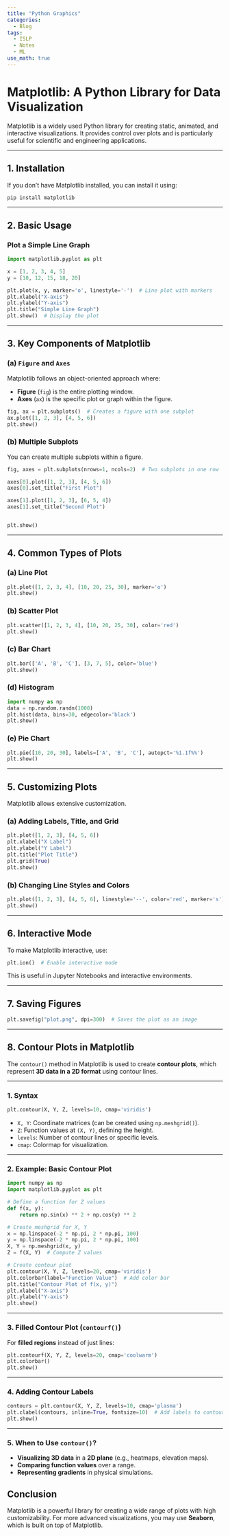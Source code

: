 ```yaml
---
title: "Python Graphics"
categories:
  - Blog
tags:
  - ISLP
  - Notes
  - ML
use_math: true
---
```

# **Matplotlib: A Python Library for Data Visualization**

Matplotlib is a widely used Python library for creating static, animated, and interactive visualizations. It provides control over plots and is particularly useful for scientific and engineering applications.

---

## **1. Installation**  
If you don’t have Matplotlib installed, you can install it using:  
```bash
pip install matplotlib
```

---

## **2. Basic Usage**
### **Plot a Simple Line Graph**
```python
import matplotlib.pyplot as plt

x = [1, 2, 3, 4, 5]
y = [10, 12, 15, 18, 20]

plt.plot(x, y, marker='o', linestyle='-')  # Line plot with markers
plt.xlabel("X-axis")
plt.ylabel("Y-axis")
plt.title("Simple Line Graph")
plt.show()  # Display the plot
```

---

## **3. Key Components of Matplotlib**
### **(a) `Figure` and `Axes`**
Matplotlib follows an object-oriented approach where:
- **Figure** (`fig`) is the entire plotting window.
- **Axes** (`ax`) is the specific plot or graph within the figure.

```python
fig, ax = plt.subplots()  # Creates a figure with one subplot
ax.plot([1, 2, 3], [4, 5, 6])
plt.show()
```

### **(b) Multiple Subplots**
You can create multiple subplots within a figure.
```python
fig, axes = plt.subplots(nrows=1, ncols=2)  # Two subplots in one row

axes[0].plot([1, 2, 3], [4, 5, 6])
axes[0].set_title("First Plot")

axes[1].plot([1, 2, 3], [6, 5, 4])
axes[1].set_title("Second Plot")


plt.show()
```

---

## **4. Common Types of Plots**
### **(a) Line Plot**
```python
plt.plot([1, 2, 3, 4], [10, 20, 25, 30], marker='o')
plt.show()
```

### **(b) Scatter Plot**
```python
plt.scatter([1, 2, 3, 4], [10, 20, 25, 30], color='red')
plt.show()
```

### **(c) Bar Chart**
```python
plt.bar(['A', 'B', 'C'], [3, 7, 5], color='blue')
plt.show()
```

### **(d) Histogram**
```python
import numpy as np
data = np.random.randn(1000)
plt.hist(data, bins=30, edgecolor='black')
plt.show()
```

### **(e) Pie Chart**
```python
plt.pie([10, 20, 30], labels=['A', 'B', 'C'], autopct='%1.1f%%')
plt.show()
```

---

## **5. Customizing Plots**
Matplotlib allows extensive customization.

### **(a) Adding Labels, Title, and Grid**
```python
plt.plot([1, 2, 3], [4, 5, 6])
plt.xlabel("X Label")
plt.ylabel("Y Label")
plt.title("Plot Title")
plt.grid(True)
plt.show()
```

### **(b) Changing Line Styles and Colors**
```python
plt.plot([1, 2, 3], [4, 5, 6], linestyle='--', color='red', marker='s')
plt.show()
```

---

## **6. Interactive Mode**
To make Matplotlib interactive, use:
```python
plt.ion()  # Enable interactive mode
```
This is useful in Jupyter Notebooks and interactive environments.

---

## **7. Saving Figures**
```python
plt.savefig("plot.png", dpi=300)  # Saves the plot as an image
```

---

## **8. Contour Plots in Matplotlib**

The `contour()` method in Matplotlib is used to create **contour plots**, which represent **3D data in a 2D format** using contour lines.

---

### **1. Syntax**
```python
plt.contour(X, Y, Z, levels=10, cmap='viridis')
```
- `X, Y`: Coordinate matrices (can be created using `np.meshgrid()`).
- `Z`: Function values at `(X, Y)`, defining the height.
- `levels`: Number of contour lines or specific levels.
- `cmap`: Colormap for visualization.

---

### **2. Example: Basic Contour Plot**
```python
import numpy as np
import matplotlib.pyplot as plt

# Define a function for Z values
def f(x, y):
    return np.sin(x) ** 2 + np.cos(y) ** 2

# Create meshgrid for X, Y
x = np.linspace(-2 * np.pi, 2 * np.pi, 100)
y = np.linspace(-2 * np.pi, 2 * np.pi, 100)
X, Y = np.meshgrid(x, y)
Z = f(X, Y)  # Compute Z values

# Create contour plot
plt.contour(X, Y, Z, levels=20, cmap='viridis')
plt.colorbar(label="Function Value")  # Add color bar
plt.title("Contour Plot of f(x, y)")
plt.xlabel("X-axis")
plt.ylabel("Y-axis")
plt.show()
```

---

### **3. Filled Contour Plot (`contourf()`)**
For **filled regions** instead of just lines:
```python
plt.contourf(X, Y, Z, levels=20, cmap='coolwarm')
plt.colorbar()
plt.show()
```

---

### **4. Adding Contour Labels**
```python
contours = plt.contour(X, Y, Z, levels=10, cmap='plasma')
plt.clabel(contours, inline=True, fontsize=10)  # Add labels to contours
plt.show()
```

---

### **5. When to Use `contour()`?**
- **Visualizing 3D data** in a **2D plane** (e.g., heatmaps, elevation maps).
- **Comparing function values** over a range.
- **Representing gradients** in physical simulations.




## **Conclusion**
Matplotlib is a powerful library for creating a wide range of plots with high customizability. For more advanced visualizations, you may use **Seaborn**, which is built on top of Matplotlib.
